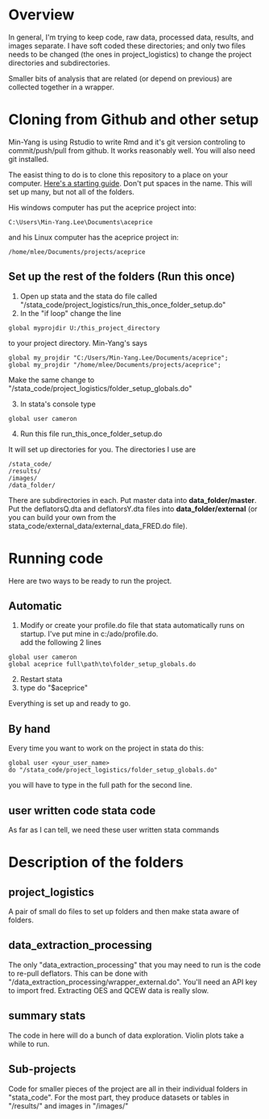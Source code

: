 # Overview
In general, I'm trying to keep code, raw data, processed data, results, and images separate.  I have soft coded these directories; and only two files needs to be changed (the ones in project_logistics) to change the project directories and subdirectories.

Smaller bits of analysis that are related (or depend on previous) are collected together in a wrapper.

# Cloning from Github and other setup
Min-Yang is using Rstudio to write Rmd and it's git version controling to commit/push/pull from github. It works reasonably well.  You will also need git installed.

The easist thing to do is to clone this repository to a place on your computer. [Here's a starting guide](https://cfss.uchicago.edu/setup/git-with-rstudio/).  Don't put spaces in the name.  This will set up many, but not all of the folders.

His windows computer has put the aceprice project into:
```
C:\Users\Min-Yang.Lee\Documents\aceprice
```
and his Linux computer has the aceprice project in:
```
/home/mlee/Documents/projects/aceprice
```

## Set up the rest of the folders (Run this once)

1. Open up stata and the stata do file called "/stata_code/project_logistics/run_this_once_folder_setup.do"
2. In the "if loop" change the line

```
global myprojdir U:/this_project_directory
```
to your project directory. Min-Yang's says

```
global my_projdir "C:/Users/Min-Yang.Lee/Documents/aceprice";
global my_projdir "/home/mlee/Documents/projects/aceprice";
```

Make the same change to "/stata_code/project_logistics/folder_setup_globals.do"

3. In stata's console type
```
global user cameron
```
4. Run this file run_this_once_folder_setup.do

It will set up directories for you. The directories I use are
```
/stata_code/
/results/
/images/
/data_folder/
```
There are subdirectories in each. Put master data into **data_folder/master**.  Put the deflatorsQ.dta and deflatorsY.dta files into **data_folder/external** (or you can build your own from the stata_code/external_data/external_data_FRED.do file).


# Running code
Here are two ways to be ready to run the project.

## Automatic
1.  Modify or create your profile.do file that stata automatically runs on startup.  I've put mine in c:/ado/profile.do.  
add the following 2 lines

```
global user cameron
global aceprice full\path\to\folder_setup_globals.do 
```
2. Restart stata
3. type do "$aceprice"

Everything is set up and ready to go.

## By hand
Every time you want to work on the project in stata do this:
```
global user <your_user_name>
do "/stata_code/project_logistics/folder_setup_globals.do"
```
you will have to type in the full path for the second line.




## user written code stata code
As far as I can tell, we need these user written stata commands
<!---
1. renvarlab
1. egenmore
1. tabcount
1. ineqdeco, ineqdec0
1. vioplot
1. renvars
1. mdesc
--->
# Description of the folders

## project_logistics
A pair of small do files to set up folders and then make stata aware of folders.

## data_extraction_processing

The only "data_extraction_processing" that you may need to run is the code to re-pull deflators.  This can be done with "/data_extraction_processing/wrapper_external.do".  You'll need an API key to import fred.  Extracting OES and QCEW data is really slow. 

## summary stats

The code in here will do a bunch of data exploration.  Violin plots take a while to run.  

## Sub-projects
Code for smaller pieces of the project are all in their individual folders in "stata_code". For the most part, they produce datasets or tables in  "/results/" and images in "/images/"

